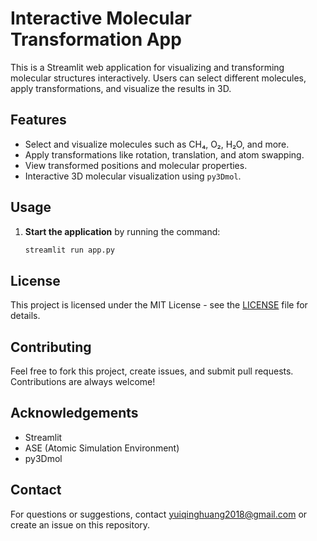 # Interactive Molecular Transformation App

This is a Streamlit web application for visualizing and transforming molecular structures interactively. Users can select different molecules, apply transformations, and visualize the results in 3D.

## Features
- Select and visualize molecules such as CH₄, O₂, H₂O, and more.
- Apply transformations like rotation, translation, and atom swapping.
- View transformed positions and molecular properties.
- Interactive 3D molecular visualization using `py3Dmol`.

## Usage

1. **Start the application** by running the command:
   ```bash
   streamlit run app.py

## License

This project is licensed under the MIT License - see the [LICENSE](LICENSE) file for details.

## Contributing

Feel free to fork this project, create issues, and submit pull requests. Contributions are always welcome!

## Acknowledgements

- Streamlit
- ASE (Atomic Simulation Environment)
- py3Dmol
## Contact
For questions or suggestions, contact yuiqinghuang2018@gmail.com or create an issue on this repository.


